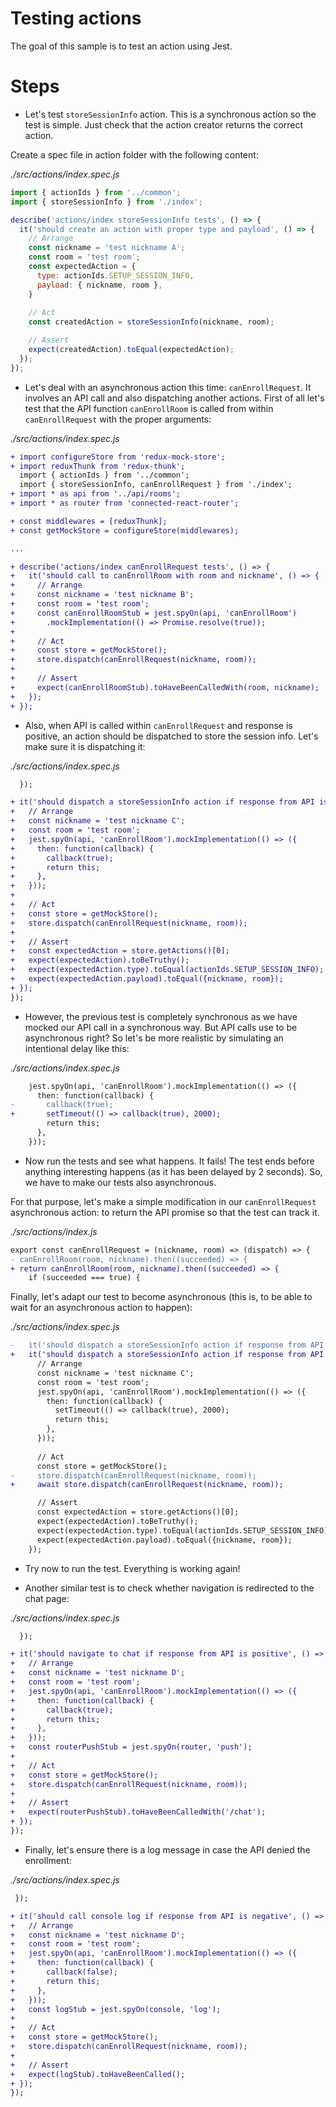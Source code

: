# Testing actions

The goal of this sample is to test an action using Jest.

# Steps

- Let's test `storeSessionInfo` action. This is a synchronous action so the test is simple. Just check that the action creator returns the correct action.

Create a spec file in action folder with the following content:

_./src/actions/index.spec.js_
```javascript
import { actionIds } from '../common';
import { storeSessionInfo } from './index';

describe('actions/index storeSessionInfo tests', () => {
  it('should create an action with proper type and payload', () => {
    // Arrange
    const nickname = 'test nickname A';
    const room = 'test room';
    const expectedAction = {
      type: actionIds.SETUP_SESSION_INFO,
      payload: { nickname, room },
    }
   
    // Act
    const createdAction = storeSessionInfo(nickname, room);

    // Assert
    expect(createdAction).toEqual(expectedAction);
  });
});
```

- Let's deal with an asynchronous action this time: `canEnrollRequest`. It involves an API call and also dispatching another actions. First of all let's test that the API function `canEnrollRoom` is called from within `canEnrollRequest` with the proper arguments:

_./src/actions/index.spec.js_
```diff
+ import configureStore from 'redux-mock-store';
+ import reduxThunk from 'redux-thunk';
  import { actionIds } from '../common';
  import { storeSessionInfo, canEnrollRequest } from './index';
+ import * as api from '../api/rooms';
+ import * as router from 'connected-react-router';

+ const middlewares = [reduxThunk];
+ const getMockStore = configureStore(middlewares);

...

+ describe('actions/index canEnrollRequest tests', () => {
+   it('should call to canEnrollRoom with room and nickname', () => {
+     // Arrange
+     const nickname = 'test nickname B';
+     const room = 'test room';
+     const canEnrollRoomStub = jest.spyOn(api, 'canEnrollRoom')
+       .mockImplementation(() => Promise.resolve(true));
+      
+     // Act
+     const store = getMockStore();
+     store.dispatch(canEnrollRequest(nickname, room));
+
+     // Assert
+     expect(canEnrollRoomStub).toHaveBeenCalledWith(room, nickname);
+   });
+ });
```

- Also, when API is called within `canEnrollRequest` and response is positive, an action should be dispatched to store the session info. Let's make sure it is dispatching it:

_./src/actions/index.spec.js_
```diff
  });

+ it('should dispatch a storeSessionInfo action if response from API is positive', () => {
+   // Arrange
+   const nickname = 'test nickname C';
+   const room = 'test room';
+   jest.spyOn(api, 'canEnrollRoom').mockImplementation(() => ({
+     then: function(callback) {
+       callback(true);
+       return this;
+     },
+   }));
+    
+   // Act
+   const store = getMockStore();
+   store.dispatch(canEnrollRequest(nickname, room));
+
+   // Assert
+   const expectedAction = store.getActions()[0];
+   expect(expectedAction).toBeTruthy();
+   expect(expectedAction.type).toEqual(actionIds.SETUP_SESSION_INFO);
+   expect(expectedAction.payload).toEqual({nickname, room});
+ });
});
```

- However, the previous test is completely synchronous as we have mocked our API call in a synchronous way. But API calls use to be asynchronous right? So let's be more realistic by simulating an intentional delay like this:

_./src/actions/index.spec.js_
```diff
    jest.spyOn(api, 'canEnrollRoom').mockImplementation(() => ({
      then: function(callback) {
-       callback(true);
+       setTimeout(() => callback(true), 2000);
        return this;
      },
    }));
```

- Now run the tests and see what happens. It fails! The test ends before anything interesting happens (as it has been delayed by 2 seconds). So, we have to make our tests also asynchronous. 

For that purpose, let's make a simple modification in our `canEnrollRequest` asynchronous action: to return the API promise so that the test can track it.

_./src/actions/index.js_
```diff
export const canEnrollRequest = (nickname, room) => (dispatch) => {
- canEnrollRoom(room, nickname).then((succeeded) => {
+ return canEnrollRoom(room, nickname).then((succeeded) => {
    if (succeeded === true) {
```

Finally, let's adapt our test to become asynchronous (this is, to be able to wait for an asynchronous action to happen):

_./src/actions/index.spec.js_
```diff
-   it('should dispatch a storeSessionInfo action if response from API is positive', () => {
+   it('should dispatch a storeSessionInfo action if response from API is positive', async () => {
      // Arrange
      const nickname = 'test nickname C';
      const room = 'test room';
      jest.spyOn(api, 'canEnrollRoom').mockImplementation(() => ({
        then: function(callback) {
          setTimeout(() => callback(true), 2000);
          return this;
        },
      }));
      
      // Act
      const store = getMockStore();
-     store.dispatch(canEnrollRequest(nickname, room));
+     await store.dispatch(canEnrollRequest(nickname, room));

      // Assert
      const expectedAction = store.getActions()[0];
      expect(expectedAction).toBeTruthy();
      expect(expectedAction.type).toEqual(actionIds.SETUP_SESSION_INFO);
      expect(expectedAction.payload).toEqual({nickname, room});
    });
``` 

- Try now to run the test. Everything is working again!

- Another similar test is to check whether navigation is redirected to the chat page:

_./src/actions/index.spec.js_
```diff
  });

+ it('should navigate to chat if response from API is positive', () => {
+   // Arrange
+   const nickname = 'test nickname D';
+   const room = 'test room';
+   jest.spyOn(api, 'canEnrollRoom').mockImplementation(() => ({
+     then: function(callback) {
+       callback(true);
+       return this;
+     },
+   }));
+   const routerPushStub = jest.spyOn(router, 'push');
+    
+   // Act
+   const store = getMockStore();
+   store.dispatch(canEnrollRequest(nickname, room));
+
+   // Assert
+   expect(routerPushStub).toHaveBeenCalledWith('/chat');
+ });
});
```

- Finally, let's ensure there is a log message in case the API denied the enrollment:

_./src/actions/index.spec.js_
```diff
 });

+ it('should call console log if response from API is negative', () => {
+   // Arrange
+   const nickname = 'test nickname D';
+   const room = 'test room';
+   jest.spyOn(api, 'canEnrollRoom').mockImplementation(() => ({
+     then: function(callback) {
+       callback(false);
+       return this;
+     },
+   }));
+   const logStub = jest.spyOn(console, 'log');
+    
+   // Act
+   const store = getMockStore();
+   store.dispatch(canEnrollRequest(nickname, room));
+
+   // Assert
+   expect(logStub).toHaveBeenCalled();
+ });
});
```